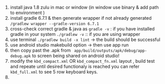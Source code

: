 1. install java 1.8 zulu in mac or window (in window use binary & add path to environment
)
2. install gradle 6.7.1 & then generate wrapper if not already generated `/gradlew wrapper --gradle-version 6.7.1`
3. cross-check correct gradle & java as
    `gradle -v` : if you have installed gradle in your system
    `./gradlew -v` :: if you are using wrapper
4. use terminal `./gradlew build -x lint` -> the build should be successful
5. use android studio makebuild option -> then use app run
6. then copy past the .apk from ` app/build/outputs/apk/debug/app-debug.apk` to screen being shared on android studio!
7. modify the `kbd_compact.xml` OR `kbd_compact_fn.xml` layout , build test and repeate until desired functionaly is reached
    you can refer `kbd_full.xml` to see 5 row keyboard keys.
8. 